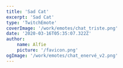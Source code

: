 ```yaml
---
title: 'Sad Cat'
excerpt: 'Sad Cat'
type: 'TwitchEmote'
coverImage: '/work/emotes/chat_triste.png'
date: '2020-03-16T05:35:07.322Z'
author:
    name: Alfie
    picture: '/favicon.png'
ogImage: '/work/emotes/chat_enervé_v2.png'
---
```

